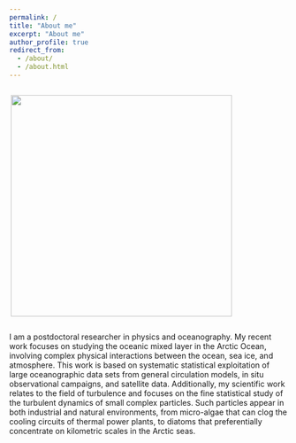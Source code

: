 ```yaml
---
permalink: /
title: "About me"
excerpt: "About me"
author_profile: true
redirect_from: 
  - /about/
  - /about.html
---
```


<p style="display:inline-block;">
<img align="right" src="/images/20220309_SeaIceGreenland.jpg" width="400">
<p>  I am a postdoctoral researcher in physics and oceanography. My recent work focuses on studying the oceanic mixed layer in the Arctic Ocean, involving complex physical interactions between the ocean, sea ice, and atmosphere. This work is based on systematic statistical exploitation of large oceanographic data sets from general circulation models, in situ observational campaigns, and satellite data. Additionally, my scientific work relates to the field of turbulence and focuses on the fine statistical study of the turbulent dynamics of small complex particles. Such particles appear in both industrial and natural environments, from micro-algae that can clog the cooling circuits of thermal power plants, to diatoms that preferentially concentrate on kilometric scales in the Arctic seas.  </p> 
</p>

